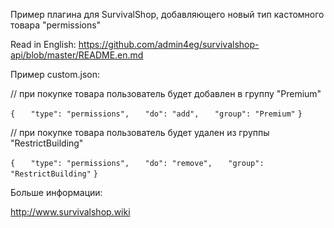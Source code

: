 Пример плагина для SurvivalShop, добавляющего новый тип кастомного товара "permissions"

Read in English: https://github.com/admin4eg/survivalshop-api/blob/master/README.en.md

Пример custom.json:

// при покупке товара пользователь будет добавлен в группу "Premium"

`{`
`	"type": "permissions",`
`	"do": "add",`
`	"group": "Premium"`
`}`

// при покупке товара пользователь будет удален из группы "RestrictBuilding"

`{`
`	"type": "permissions",`
`	"do": "remove",`
`	"group": "RestrictBuilding"`
`}`

Больше информации:

http://www.survivalshop.wiki